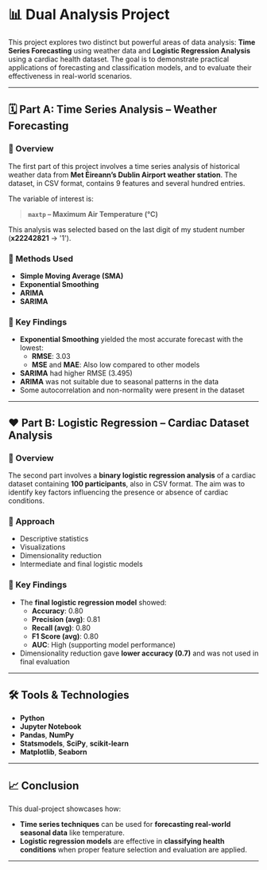 # 📊 Dual Analysis Project

This project explores two distinct but powerful areas of data analysis: **Time Series Forecasting** using weather data and **Logistic Regression Analysis** using a cardiac health dataset. The goal is to demonstrate practical applications of forecasting and classification models, and to evaluate their effectiveness in real-world scenarios.

---

## 🗓️ Part A: Time Series Analysis – Weather Forecasting

### 📌 Overview
The first part of this project involves a time series analysis of historical weather data from **Met Éireann’s Dublin Airport weather station**. The dataset, in CSV format, contains 9 features and several hundred entries.

The variable of interest is:

> **`maxtp` – Maximum Air Temperature (°C)**

This analysis was selected based on the last digit of my student number (**x22242821** → '1').

### 🧪 Methods Used
- **Simple Moving Average (SMA)**
- **Exponential Smoothing**
- **ARIMA**
- **SARIMA**

### 🧠 Key Findings
- **Exponential Smoothing** yielded the most accurate forecast with the lowest:
  - **RMSE**: 3.03
  - **MSE** and **MAE**: Also low compared to other models
- **SARIMA** had higher RMSE (3.495)
- **ARIMA** was not suitable due to seasonal patterns in the data
- Some autocorrelation and non-normality were present in the dataset

---

## ❤️ Part B: Logistic Regression – Cardiac Dataset Analysis

### 📌 Overview
The second part involves a **binary logistic regression analysis** of a cardiac dataset containing **100 participants**, also in CSV format. The aim was to identify key factors influencing the presence or absence of cardiac conditions.

### 🧪 Approach
- Descriptive statistics
- Visualizations
- Dimensionality reduction
- Intermediate and final logistic models

### 🧠 Key Findings
- The **final logistic regression model** showed:
  - **Accuracy**: 0.80
  - **Precision (avg)**: 0.81
  - **Recall (avg)**: 0.80
  - **F1 Score (avg)**: 0.80
  - **AUC**: High (supporting model performance)
- Dimensionality reduction gave **lower accuracy (0.7)** and was not used in final evaluation

---

## 🛠️ Tools & Technologies

- **Python**
- **Jupyter Notebook**
- **Pandas**, **NumPy**
- **Statsmodels**, **SciPy**, **scikit-learn**
- **Matplotlib**, **Seaborn**

---

## 📈 Conclusion

This dual-project showcases how:
- **Time series techniques** can be used for **forecasting real-world seasonal data** like temperature.
- **Logistic regression models** are effective in **classifying health conditions** when proper feature selection and evaluation are applied.

---

